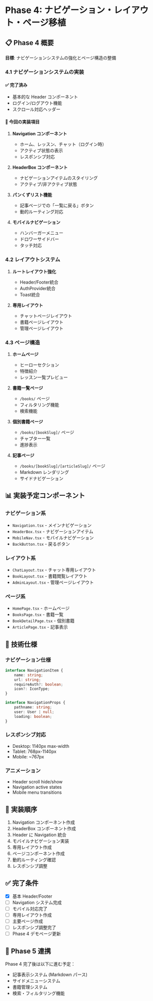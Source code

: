 # Phase 4: ナビゲーション・レイアウト・ページ移植

## 📋 Phase 4 概要

**目標**: ナビゲーションシステムの強化とページ構造の整備

### 4.1 ナビゲーションシステムの実装

#### ✅ 完了済み

- 基本的な Header コンポーネント
- ログイン/ログアウト機能
- スクロール対応ヘッダー

#### 🚀 今回の実装項目

1. **Navigation コンポーネント**

    - ホーム、レッスン、チャット（ログイン時）
    - アクティブ状態の表示
    - レスポンシブ対応

2. **HeaderBox コンポーネント**

    - ナビゲーションアイテムのスタイリング
    - アクティブ/非アクティブ状態

3. **パンくずリスト機能**

    - 記事ページでの「一覧に戻る」ボタン
    - 動的ルーティング対応

4. **モバイルナビゲーション**
    - ハンバーガーメニュー
    - ドロワーサイドバー
    - タッチ対応

### 4.2 レイアウトシステム

1. **ルートレイアウト強化**

    - Header/Footer統合
    - AuthProvider統合
    - Toast統合

2. **専用レイアウト**
    - チャットページレイアウト
    - 書籍ページレイアウト
    - 管理ページレイアウト

### 4.3 ページ構造

1. **ホームページ**

    - ヒーローセクション
    - 特徴紹介
    - レッスン一覧プレビュー

2. **書籍一覧ページ**

    - `/books/` ページ
    - フィルタリング機能
    - 検索機能

3. **個別書籍ページ**

    - `/books/[bookSlug]/` ページ
    - チャプター一覧
    - 進捗表示

4. **記事ページ**
    - `/books/[bookSlug]/[articleSlug]/` ページ
    - Markdown レンダリング
    - サイドナビゲーション

## 📊 実装予定コンポーネント

### ナビゲーション系

- `Navigation.tsx` - メインナビゲーション
- `HeaderBox.tsx` - ナビゲーションアイテム
- `MobileNav.tsx` - モバイルナビゲーション
- `BackButton.tsx` - 戻るボタン

### レイアウト系

- `ChatLayout.tsx` - チャット専用レイアウト
- `BookLayout.tsx` - 書籍閲覧レイアウト
- `AdminLayout.tsx` - 管理ページレイアウト

### ページ系

- `HomePage.tsx` - ホームページ
- `BooksPage.tsx` - 書籍一覧
- `BookDetailPage.tsx` - 個別書籍
- `ArticlePage.tsx` - 記事表示

## 🎯 技術仕様

### ナビゲーション仕様

```typescript
interface NavigationItem {
    name: string;
    url: string;
    requireAuth?: boolean;
    icon?: IconType;
}

interface NavigationProps {
    pathname: string;
    user: User | null;
    loading: boolean;
}
```

### レスポンシブ対応

- Desktop: 1140px max-width
- Tablet: 768px-1140px
- Mobile: ~767px

### アニメーション

- Header scroll hide/show
- Navigation active states
- Mobile menu transitions

## 📝 実装順序

1. Navigation コンポーネント作成
2. HeaderBox コンポーネント作成
3. Header に Navigation 統合
4. モバイルナビゲーション実装
5. 専用レイアウト作成
6. ページコンポーネント作成
7. 動的ルーティング確認
8. レスポンシブ調整

## ✅ 完了条件

- [x] 基本 Header/Footer
- [ ] Navigation システム完成
- [ ] モバイル対応完了
- [ ] 専用レイアウト作成
- [ ] 主要ページ作成
- [ ] レスポンシブ調整完了
- [ ] Phase 4 デモページ更新

## 🔄 Phase 5 連携

Phase 4 完了後は以下に進む予定：

- 記事表示システム (Markdown パース)
- サイドメニューシステム
- 書籍管理システム
- 検索・フィルタリング機能
